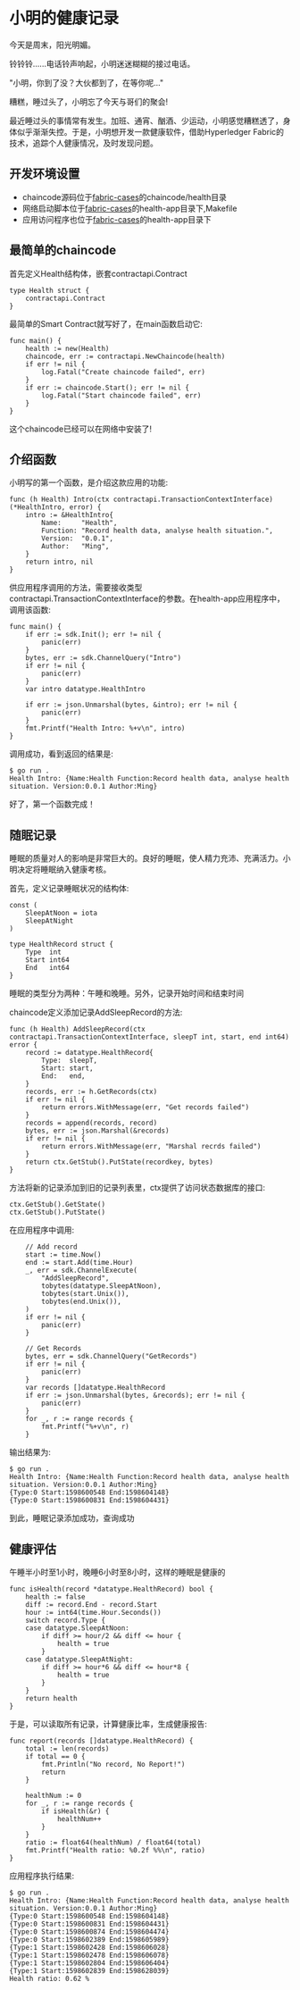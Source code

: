 # 小明的健康记录
今天是周末，阳光明媚。

铃铃铃......电话铃声响起，小明迷迷糊糊的接过电话。

"小明，你到了没？大伙都到了，在等你呢..."

糟糕，睡过头了，小明忘了今天与哥们的聚会!

最近睡过头的事情常有发生。加班、通宵、酗酒、少运动，小明感觉糟糕透了，身体似乎渐渐失控。于是，小明想开发一款健康软件，借助Hyperledger Fabric的技术，追踪个人健康情况，及时发现问题。

## 开发环境设置
- chaincode源码位于[fabric-cases](https://github.com/stephenwu2020/fabric-cases)的chaincode/health目录
- 网络启动脚本位于[fabric-cases](https://github.com/stephenwu2020/fabric-cases)的health-app目录下,Makefile
- 应用访问程序也位于[fabric-cases](https://github.com/stephenwu2020/fabric-cases)的health-app目录下

## 最简单的chaincode
首先定义Health结构体，嵌套contractapi.Contract
```
type Health struct {
	contractapi.Contract
}
```
最简单的Smart Contract就写好了，在main函数启动它:
```
func main() {
	health := new(Health)
	chaincode, err := contractapi.NewChaincode(health)
	if err != nil {
		log.Fatal("Create chaincode failed", err)
	}
	if err := chaincode.Start(); err != nil {
		log.Fatal("Start chaincode failed", err)
	}
}
```
这个chaincode已经可以在网络中安装了!

## 介绍函数
小明写的第一个函数，是介绍这款应用的功能:
```
func (h Health) Intro(ctx contractapi.TransactionContextInterface) (*HealthIntro, error) {
	intro := &HealthIntro{
		Name:     "Health",
		Function: "Record health data, analyse health situation.",
		Version:  "0.0.1",
		Author:   "Ming",
	}
	return intro, nil
}
```
供应用程序调用的方法，需要接收类型contractapi.TransactionContextInterface的参数。在health-app应用程序中，调用该函数:
```
func main() {
	if err := sdk.Init(); err != nil {
		panic(err)
	}
	bytes, err := sdk.ChannelQuery("Intro")
	if err != nil {
		panic(err)
	}
	var intro datatype.HealthIntro

	if err := json.Unmarshal(bytes, &intro); err != nil {
		panic(err)
	}
	fmt.Printf("Health Intro: %+v\n", intro)
}
```
调用成功，看到返回的结果是:
```
$ go run .
Health Intro: {Name:Health Function:Record health data, analyse health situation. Version:0.0.1 Author:Ming}
```
好了，第一个函数完成！

## 随眠记录
睡眠的质量对人的影响是非常巨大的。良好的睡眠，使人精力充沛、充满活力。小明决定将睡眠纳入健康考核。

首先，定义记录睡眠状况的结构体:
```
const (
	SleepAtNoon = iota
	SleepAtNight
)

type HealthRecord struct {
	Type  int
	Start int64
	End   int64
}
```
睡眠的类型分为两种：午睡和晚睡。另外，记录开始时间和结束时间

chaincode定义添加记录AddSleepRecord的方法:
```
func (h Health) AddSleepRecord(ctx contractapi.TransactionContextInterface, sleepT int, start, end int64) error {
	record := datatype.HealthRecord{
		Type:  sleepT,
		Start: start,
		End:   end,
	}
	records, err := h.GetRecords(ctx)
	if err != nil {
		return errors.WithMessage(err, "Get records failed")
	}
	records = append(records, record)
	bytes, err := json.Marshal(&records)
	if err != nil {
		return errors.WithMessage(err, "Marshal recrds failed")
	}
	return ctx.GetStub().PutState(recordkey, bytes)
}
```
方法将新的记录添加到旧的记录列表里，ctx提供了访问状态数据库的接口:
```
ctx.GetStub().GetState()
ctx.GetStub().PutState()
```
在应用程序中调用:
```
	// Add record
	start := time.Now()
	end := start.Add(time.Hour)
	_, err = sdk.ChannelExecute(
		"AddSleepRecord",
		tobytes(datatype.SleepAtNoon),
		tobytes(start.Unix()),
		tobytes(end.Unix()),
	)
	if err != nil {
		panic(err)
	}

	// Get Records
	bytes, err = sdk.ChannelQuery("GetRecords")
	if err != nil {
		panic(err)
	}
	var records []datatype.HealthRecord
	if err := json.Unmarshal(bytes, &records); err != nil {
		panic(err)
	}
	for _, r := range records {
		fmt.Printf("%+v\n", r)
	}
```
输出结果为:
```
$ go run .
Health Intro: {Name:Health Function:Record health data, analyse health situation. Version:0.0.1 Author:Ming}
{Type:0 Start:1598600548 End:1598604148}
{Type:0 Start:1598600831 End:1598604431}
```
到此，睡眠记录添加成功，查询成功

## 健康评估
午睡半小时至1小时，晚睡6小时至8小时，这样的睡眠是健康的
```
func isHealth(record *datatype.HealthRecord) bool {
	health := false
	diff := record.End - record.Start
	hour := int64(time.Hour.Seconds())
	switch record.Type {
	case datatype.SleepAtNoon:
		if diff >= hour/2 && diff <= hour {
			health = true
		}
	case datatype.SleepAtNight:
		if diff >= hour*6 && diff <= hour*8 {
			health = true
		}
	}
	return health
}
```
于是，可以读取所有记录，计算健康比率，生成健康报告:
```
func report(records []datatype.HealthRecord) {
	total := len(records)
	if total == 0 {
		fmt.Println("No record, No Report!")
		return
	}

	healthNum := 0
	for _, r := range records {
		if isHealth(&r) {
			healthNum++
		}
	}
	ratio := float64(healthNum) / float64(total)
	fmt.Printf("Health ratio: %0.2f %%\n", ratio)
}
```
应用程序执行结果:
```
$ go run .
Health Intro: {Name:Health Function:Record health data, analyse health situation. Version:0.0.1 Author:Ming}
{Type:0 Start:1598600548 End:1598604148}
{Type:0 Start:1598600831 End:1598604431}
{Type:0 Start:1598600874 End:1598604474}
{Type:0 Start:1598602389 End:1598605989}
{Type:1 Start:1598602428 End:1598606028}
{Type:1 Start:1598602478 End:1598606078}
{Type:1 Start:1598602804 End:1598606404}
{Type:1 Start:1598602839 End:1598628039}
Health ratio: 0.62 %
```